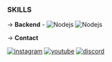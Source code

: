 <h3> SKILLS </h3>

-> **Backend** - 
  <img src = "https://img.shields.io/badge/node.js-6DA55F?style=for-the-badge&logo=node.js&logoColor=white" alt = "Nodejs" />
  <img src = "https://img.shields.io/badge/node.js-6DA55F?style=for-the-badge&logo=node.js&logoColor=white" alt = "Nodejs" />
  
-> **Contact**

<a href="https://instagram.com/realnaith"><img src="https://img.shields.io/static/v1?style=for-the-badge&message=Instagram&color=E4405F&logo=Instagram&logoColor=FFFFFF&label=" alt="instagram"></a>
<a href="https://www.youtube.com/channel/UCMPD5W38BoD6xahW7_vWDlg"><img src="https://img.shields.io/static/v1?style=for-the-badge&message=YouTube&color=FF0000&logo=YouTube&logoColor=FFFFFF&label=" alt="youtube"></a>
<a href="https://discord.gg/rs4VfrUghT"><img src="https://img.shields.io/static/v1?style=for-the-badge&message=Discord&color=5865F2&logo=Discord&logoColor=FFFFFF&label=" alt="discord"></a>

</div>
